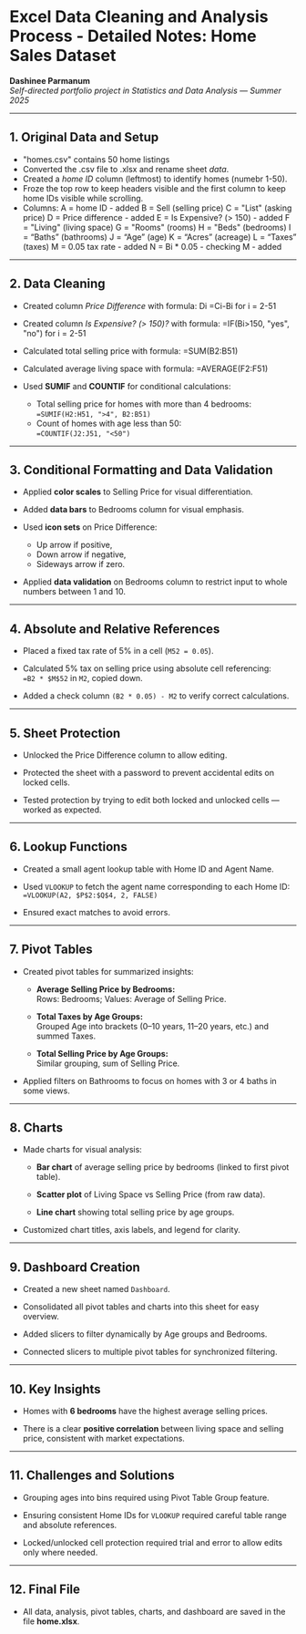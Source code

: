 # Excel Data Cleaning and Analysis Process - Detailed Notes: Home Sales Dataset

**Dashinee Parmanum**  
*Self-directed portfolio project in Statistics and Data Analysis — Summer 2025*

---
## 1. Original Data and Setup
- "homes.csv" contains 50 home listings
- Converted the .csv file to .xlsx and rename sheet *data*.
- Created a *home ID* column (leftmost) to identify homes (numebr 1-50).
- Froze the top row to keep headers visible and the first column to keep home IDs visible while scrolling.
- Columns:
    A = home ID - added
    B = Sell (selling price)
    C = "List" (asking price)
    D = Price difference - added
    E = Is Expensive? (> 150) - added
    F = "Living" (living space)
    G = "Rooms" (rooms)
    H = "Beds" (bedrooms)
    I = “Baths” (bathrooms)
    J = “Age” (age)
    K = “Acres” (acreage)
    L = “Taxes” (taxes)
    M = 0.05 tax rate - added
    N = Bi * 0.05 - checking M - added

---
## 2. Data Cleaning
- Created column *Price Difference* with formula: Di =Ci-Bi for i = 2-51
- Created column *Is Expensive? (> 150)?* with formula: =IF(Bi>150, "yes", "no") for i = 2-51
- Calculated total selling price with formula: =SUM(B2:B51) 
- Calculated average living space with formula: =AVERAGE(F2:F51)


- Used **SUMIF** and **COUNTIF** for conditional calculations:
  - Total selling price for homes with more than 4 bedrooms:  
    `=SUMIF(H2:H51, ">4", B2:B51)`
  - Count of homes with age less than 50:  
    `=COUNTIF(J2:J51, "<50")`

---
## 3. Conditional Formatting and Data Validation

- Applied **color scales** to Selling Price for visual differentiation.

- Added **data bars** to Bedrooms column for visual emphasis.

- Used **icon sets** on Price Difference:
  - Up arrow if positive,
  - Down arrow if negative,
  - Sideways arrow if zero.

- Applied **data validation** on Bedrooms column to restrict input to whole numbers between 1 and 10.

---
## 4. Absolute and Relative References

- Placed a fixed tax rate of 5% in a cell (`M52 = 0.05`).

- Calculated 5% tax on selling price using absolute cell referencing:  
  `=B2 * $M$52` in `M2`, copied down.

- Added a check column `(B2 * 0.05) - M2` to verify correct calculations.

---

## 5. Sheet Protection
- Unlocked the Price Difference column to allow editing.

- Protected the sheet with a password to prevent accidental edits on locked cells.

- Tested protection by trying to edit both locked and unlocked cells — worked as expected.

---
## 6. Lookup Functions

- Created a small agent lookup table with Home ID and Agent Name.

- Used `VLOOKUP` to fetch the agent name corresponding to each Home ID:  
  `=VLOOKUP(A2, $P$2:$Q$4, 2, FALSE)`

- Ensured exact matches to avoid errors.

---
## 7. Pivot Tables

- Created pivot tables for summarized insights:

  - **Average Selling Price by Bedrooms:**  
    Rows: Bedrooms; Values: Average of Selling Price.

  - **Total Taxes by Age Groups:**  
    Grouped Age into brackets (0–10 years, 11–20 years, etc.) and summed Taxes.

  - **Total Selling Price by Age Groups:**  
    Similar grouping, sum of Selling Price.

- Applied filters on Bathrooms to focus on homes with 3 or 4 baths in some views.

---
## 8. Charts

- Made charts for visual analysis:

  - **Bar chart** of average selling price by bedrooms (linked to first pivot table).

  - **Scatter plot** of Living Space vs Selling Price (from raw data).

  - **Line chart** showing total selling price by age groups.

- Customized chart titles, axis labels, and legend for clarity.

---
## 9. Dashboard Creation

- Created a new sheet named `Dashboard`.

- Consolidated all pivot tables and charts into this sheet for easy overview.

- Added slicers to filter dynamically by Age groups and Bedrooms.

- Connected slicers to multiple pivot tables for synchronized filtering.

---
## 10. Key Insights

- Homes with **6 bedrooms** have the highest average selling prices.

- There is a clear **positive correlation** between living space and selling price, consistent with market expectations.

---
## 11. Challenges and Solutions

- Grouping ages into bins required using Pivot Table Group feature.

- Ensuring consistent Home IDs for `VLOOKUP` required careful table range and absolute references.

- Locked/unlocked cell protection required trial and error to allow edits only where needed.

---
## 12. Final File

- All data, analysis, pivot tables, charts, and dashboard are saved in the file **home.xlsx**.
